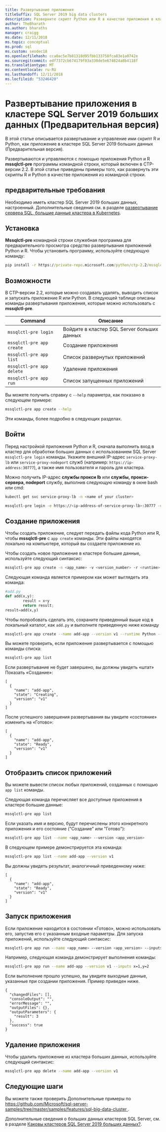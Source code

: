 ```yaml
---
title: Развертывание приложения
titleSuffix: SQL Server 2019 big data clusters
description: Разверните скрипт Python или R в качестве приложения в кластере SQL Server 2019 больших данных (Предварительная версия).
author: TheBharath
ms.author: bharaths
manager: craigg
ms.date: 12/11/2018
ms.topic: conceptual
ms.prod: sql
ms.custom: seodec18
ms.openlocfilehash: cca0ac5e7b81318d95fbb133758fca83e1a0742e
ms.sourcegitcommit: edf7372cb674179f03a330de5e674824a8b4118f
ms.translationtype: MT
ms.contentlocale: ru-RU
ms.lasthandoff: 12/11/2018
ms.locfileid: "53246420"
---
```

# <a name="how-to-deploy-an-app-on-sql-server-2019-big-data-cluster-preview"></a>Развертывание приложения в кластере SQL Server 2019 больших данных (Предварительная версия)

В этой статье описывается развертывание и управление ими скрипт R и Python, как приложение в кластере SQL Server 2019 больших данных (Предварительная версия).

Развертываются и управляются с помощью приложения Python и R **mssqlctl-pre** программы командной строки, который включен в CTP-версии 2.2. В этой статье приведены примеры того, как развернуть эти скрипты R и Python в качестве приложения из командной строки.

## <a name="prerequisites"></a>предварительные требования

Необходимо иметь кластер SQL Server 2019 больших данных, настроенный. Дополнительные сведения см. в разделе [развертывание сервера SQL, большие данные кластера в Kubernetes](deployment-guidance.md). 

## <a name="installation"></a>Установка

**Mssqlctl-pre** командной строки служебная программа для предварительного просмотра средство развертывания приложений Python и R. Чтобы установить программу, используйте следующую команду:

```cmd
pip install -r https://private-repo.microsoft.com/python/ctp-2.2/mssqlctlpre/mssqlctlpre.txt --trusted-host https://private-repo.microsoft.com
```

## <a name="capabilities"></a>Возможности

В CTP-версии 2.2, которые можно создавать удалять, выводить список и запускать приложение R или Python. В следующей таблице описаны команды развертывания приложения, которые можно использовать с **mssqlctl-pre**.

| Command | Описание |
|---|---|
| `mssqlctl-pre login` | Войдите в кластер SQL Server больших данных |
| `mssqlctl-pre app create` | Создание приложения |
| `mssqlctl-pre app list` | Список развернутых приложений |
| `mssqlctl-pre app delete` | Удаление приложения |
| `mssqlctl-pre app run` | Список запущенных приложений |

Вы можете получить справку с `--help` параметра, как показано в следующем примере:

```bash
mssqlctl-pre app create --help
```

Эти команды, более подробно в следующих разделах.

## <a name="log-in"></a>Войти

Перед настройкой приложения Python и R, сначала выполнить вход в кластер для обработки больших данных с использованием SQL Server `mssqlctl-pre login` команды. Укажите внешний IP-адрес `service-proxy-lb` или `service-proxy-nodeport` служб (например: `https://ip-address:30777`), а также имя пользователя и пароль для кластера.

Можно получить IP-адрес **службы прокси lb** или **службы, прокси-сервера, nodeport** службу, выполнив следующую команду в окне bash или cmd:

```bash 
kubectl get svc service-proxy-lb -n <name of your cluster>
```

```bash
mssqlctl-pre login -e https://<ip-address-of-service-proxy-lb>:30777 -u <user-name> -p <password>
```

## <a name="create-an-app"></a>Создание приложения

Чтобы создать приложение, следует передать файлы кода Python или R, чтобы **mssqlctl-pre** с `app create` команды. Эти файлы находятся локально на компьютере, который вы создаете приложение из.

Чтобы создать новое приложение в кластере большие данные, используйте следующий синтаксис:

```bash
mssqlctl-pre app create -n <app_name> -v <version_number> -r <runtime> -i <path_to_code_init> -c <path_to_code> --inputs <input_params> --outputs <output_params> 
```

Следующая команда является примером как может выглядеть эта команда:

```py
#add.py
def add(x,y):
        result = x+y
        return result;
result=add(x,y)
```
Чтобы попробовать сделать это, сохраните приведенный выше код в локальный каталог, как `add.py` и выполните приведенную ниже команду

```bash
mssqlctl-pre app create --name add-app --version v1 --runtime Python --code ./add.py  --inputs x=int,y=int --outputs result=int 
```

Вы можете проверить, если приложение развертывается с помощью команды списка:

```bash
mssqlctl-pre app list
```

Если развертывание не будет завершено, вы должны увидеть «штат» Показать «Создание»: 

```
[
  {
    "name": "add-app",
    "state": "Creating",
    "version": "v1"
  }
]
```

После успешного завершения развертывания вы увидите «состояние» изменить на «Готово»:

```
[
  {
    "name": "add-app",
    "state": "Ready",
    "version": "v1"
  }
]
```

## <a name="list-an-app"></a>Отобразить список приложений

Вы можете вывести список любых приложений, созданных с помощью `app list` команды.

Следующая команда перечисляет все доступные приложения в кластере большие данные:

```bash
mssqlctl-pre app list
```

Если указать имя и версию, будут перечислены этого конкретного приложения и его состояние ("Создание" или "Готово"):

```bash
mssqlctl-pre app list --name <app_name> --version <app_version>
```

В следующем примере демонстрируется эта команда:

```bash
mssqlctl-pre app list --name add-app --version v1
```

Вы должны увидеть результат, аналогичный приведенному ниже:

```
[
  {
    "name": "add-app",
    "state": "Ready",
    "version": "v1"
  }
]
```

## <a name="run-an-app"></a>Запуск приложения

Если приложение находится в состоянии «Готово», можно использовать его, запустив его с указанным входные параметры. Для запуска приложений, используйте следующий синтаксис:

```bash
mssqlctl-pre app run --name <app_name> --version <app_version> --inputs <inputs_params>
```

Например, следующая команда демонстрирует выполнения команды:

```bash
mssqlctl-pre app run --name add-app --version v1 --inputs x=1,y=2
```

Если выполнение прошло успешно, вы увидите выходные данные, указанные при создании приложения. Пример приведен ниже.

```
{
  "changedFiles": [],
  "consoleOutput": "",
  "errorMessage": "",
  "outputFiles": {},
  "outputParameters": {
    "result": 3
  },
  "success": true
}
```

## <a name="delete-an-app"></a>Удаление приложения

Чтобы удалить приложение из кластера больших данных, используйте следующий синтаксис:

```bash
mssqlctl-pre app delete --name add-app --version v1
```

## <a name="next-steps"></a>Следующие шаги

Вы можете также проверить Дополнительные примеры по [ https://github.com/Microsoft/sql-server-samples/tree/master/samples/features/sql-big-data-cluster ](https://github.com/Microsoft/sql-server-samples/tree/master/samples/features/sql-big-data-cluster). 

Дополнительные сведения о больших данных кластеров SQL Server, см. в разделе [Каковы кластеров SQL Server 2019 больших данных?](big-data-cluster-overview.md).
